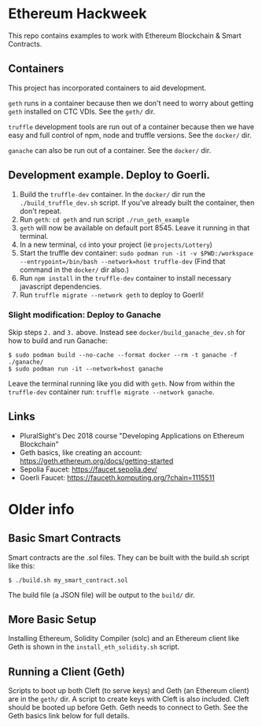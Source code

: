 # Ethereum Hackweek
This repo contains examples to work with Ethereum Blockchain & Smart Contracts.

## Containers
This project has incorporated containers to aid development.

`geth` runs in a container because then we don't need to worry about getting `geth` installed on CTC VDIs. See the `geth/` dir.

`truffle` development tools are run out of a container because then we have easy and full control of npm, node and truffle versions. See the `docker/` dir.

`ganache` can also be run out of a container. See the `docker/` dir.

## Development example. Deploy to Goerli.

 1. Build the `truffle-dev` container. In the `docker/` dir run the `./build_truffle_dev.sh` script. If you've already built the container, then don't repeat.
 2. Run `geth`: `cd geth` and run script `./run_geth_example`
 3. `geth` will now be available on default port 8545. Leave it running in that terminal.
 4. In a new terminal, `cd` into your project (ie `projects/Lottery`)
 5. Start the truffle dev container: `sudo podman run -it -v $PWD:/workspace --entrypoint=/bin/bash --network=host truffle-dev` (Find that command in the `docker/` dir also.)
 6. Run `npm install` in the `truffle-dev` container to install necessary javascript dependencies.
 7. Run `truffle migrate --network geth` to deploy to Goerli!

### Slight modification: Deploy to Ganache
Skip steps `2.` and `3.` above. Instead see `docker/build_ganache_dev.sh` for how to build and run Ganache:

    $ sudo podman build --no-cache --format docker --rm -t ganache -f ./ganache/
    $ sudo podman run -it --network=host ganache 

Leave the terminal running like you did with `geth`. Now from within the `truffle-dev` container run: `truffle migrate --network ganache`.

## Links
  - PluralSight's Dec 2018 course "Developing Applications on Ethereum Blockchain" 
  - Geth basics, like creating an account: https://geth.ethereum.org/docs/getting-started 
  - Sepolia Faucet: https://faucet.sepolia.dev/ 
  - Goerli Faucet: https://fauceth.komputing.org/?chain=1115511

# Older info

## Basic Smart Contracts
Smart contracts are the .sol files. They can be built with the build.sh script like this:

    $ ./build.sh my_smart_contract.sol

The build file (a JSON file) will be output to the `build/` dir.

## More Basic Setup
Installing Ethereum, Solidity Compiler (solc) and an Ethereum client like Geth is shown in the `install_eth_solidity.sh` script. 

## Running a Client (Geth)
Scripts to boot up both Cleft (to serve keys) and Geth (an Ethereum client) are in the `geth/` dir.
A script to create keys with Cleft is also included. Cleft should be booted up before Geth. Geth needs to connect to Geth.
See the Geth basics link below for full details.
